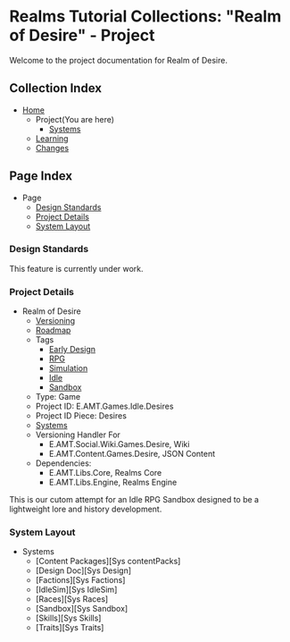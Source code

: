 [Page]:https://github.com/Ancient-Majik-Tech/Social.Wiki.Games.RealmOfDesires/blob/main/Project/Project.md

[Page Home]:https://github.com/Ancient-Majik-Tech/Social.Wiki.Games.RealmOfDesires/blob/main/README.md
[Page Project Home]:https://github.com/Ancient-Majik-Tech/Social.Wiki.Games.RealmOfDesires/blob/main/Project/Project.md
[Page Learn Home]:https://github.com/Ancient-Majik-Tech/Social.Wiki.Games.RealmOfDesires/blob/main/Learning/LearningHome.md
[Page Changes Home]:https://github.com/Ancient-Majik-Tech/Social.Wiki.Games.RealmOfDesires/blob/main/Changes/ChangesHome.md
[Page Roadmap Home]:https://github.com/Ancient-Majik-Tech/Social.Wiki.Games.RealmOfDesires/blob/main/Project/Roadmap.md

[Sec Standards]:https://github.com/Ancient-Majik-Tech/Social.Wiki.Games.RealmOfDesires/blob/main/Project/Project.md#design-standards
[Sec Details]:https://github.com/Ancient-Majik-Tech/Social.Wiki.Games.RealmOfDesires/blob/main/Project/Project.md#project-details
[Sec Layout]:https://github.com/Ancient-Majik-Tech/Social.Wiki.Games.RealmOfDesires/blob/main/Project/Project.md#system-layout

[Tag Sys EDesign]:https://github.com/Ancient-Majik-Tech/Learn.Tutorial.Collections/blob/main/Design%20Layout/Project/SystemTags_DL.md
[Tag Game RPG]:https://github.com/Ancient-Majik-Tech/Learn.Tutorial.Collections/blob/main/Design%20Layout/Project/GameTags_DL.md
[Tag Game Simulation]:https://github.com/Ancient-Majik-Tech/Learn.Tutorial.Collections/blob/main/Design%20Layout/Project/GameTags_DL.md
[Tag Game Idle]:https://github.com/Ancient-Majik-Tech/Learn.Tutorial.Collections/blob/main/Design%20Layout/Project/GameTags_DL.md
[Tag Game Sandbox]:https://github.com/Ancient-Majik-Tech/Learn.Tutorial.Collections/blob/main/Design%20Layout/Project/GameTags_DL.md

# Realms Tutorial Collections: "Realm of Desire" - Project

Welcome to the project documentation for Realm of Desire.


## Collection Index

- [Home][Page Home] 
	- Project(You are here)
		- [Systems][Sec Layout]
	- [Learning][Page Learn Home]
	- [Changes][Page Changes Home]

## Page Index

- Page
	- [Design Standards][Sec Standards]
	- [Project Details][Sec Details]
	- [System Layout][Sec Layout]

### Design Standards

This feature is currently under work.

### Project Details

- Realm of Desire
	- [Versioning][Page Changes Home]
	- [Roadmap][Page Roadmap Home]
	- Tags
		- [Early Design][Tag Sys EDesign]
		- [RPG][Tag Game RPG]
		- [Simulation][Tag Game Simulation]
		- [Idle][Tag Game Idle]
		- [Sandbox][Tag Game Sandbox]
	- Type: Game
	- Project ID: E.AMT.Games.Idle.Desires
	- Project ID Piece: Desires
	- [Systems][Sec Layout]
	- Versioning Handler For
		- E.AMT.Social.Wiki.Games.Desire, Wiki
		- E.AMT.Content.Games.Desire, JSON Content
	- Dependencies:
		- E.AMT.Libs.Core, Realms Core
		- E.AMT.Libs.Engine, Realms Engine


This is our cutom attempt for an Idle RPG Sandbox designed to be a lightweight lore and history development. 

### System Layout

- Systems
	- [Content Packages][Sys contentPacks]
	- [Design Doc][Sys Design]
	- [Factions][Sys Factions]
	- [IdleSim][Sys IdleSim]
	- [Races][Sys Races]
	- [Sandbox][Sys Sandbox]
	- [Skills][Sys Skills]
	- [Traits][Sys Traits]
